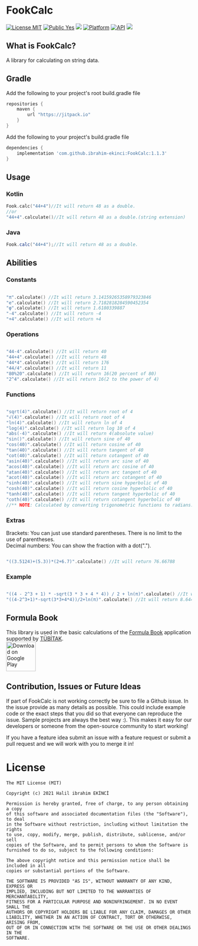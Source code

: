 # FookCalc

[![License MIT](https://img.shields.io/badge/License-MIT-blue.svg?style=flat)](https://github.com/ibrahim-ekinci/FookCalc/blob/master/LICENSE)
[![Public Yes](https://img.shields.io/badge/Public-yes-green.svg?style=flat)](https://github.com/ibrahim-ekinci/FookCalc)
[![](https://jitpack.io/v/ibrahim-ekinci/FookCalc.svg)](https://jitpack.io/#ibrahim-ekinci/FookCalc)
[![Platform](https://img.shields.io/badge/platform-android-green.svg)](http://developer.android.com/index.html)
[![API](https://img.shields.io/badge/API-16%2B-brightgreen.svg?style=flat)](https://android-arsenal.com/api?level=16)
<a href = "https://github.com/ibrahim-ekinci/FookCalc/stargazers"><img src = "https://img.shields.io/github/stars/ibrahim-ekinci/FookCalc" /></a>

## What is FookCalc?
<p>  
A library for calculating on string data.
</p>

## Gradle

Add the following to your project's root build.gradle file

```groovy
repositories {
    maven {
        url "https://jitpack.io"
    }
}
```

Add the following to your project's build.gradle file

```groovy
dependencies {
    implementation 'com.github.ibrahim-ekinci:FookCalc:1.1.3'
}
```

## Usage
### Kotlin
```kotlin
Fook.calc("44+4")//It will return 48 as a double.
//or
"44+4".calculate()//It will return 48 as a double.(string extension)
```

### Java
```java
Fook.calc("44+4");//It will return 48 as a double.
```
## Abilities

### Constants
```kotlin

"π".calculate() //It will return 3.14159265358979323846
"e".calculate() //It will return 2.7182818284590452354
"φ".calculate() //It will return 1.6180339887
"-4".calculate() //It will return -4
"+4".calculate() //It will return +4
```

### Operations
```kotlin

"44-4".calculate() //It will return 40
"44+4".calculate() //It will return 48
"44*4".calculate() //It will return 176
"44/4".calculate() //It will return 11
"80%20".calculate() //It will return 16(20 percent of 80)
"2^4".calculate() //It will return 16(2 to the power of 4)
```
### Functions
```kotlin

"sqrt(4)".calculate() //It will return root of 4
"√(4)".calculate() //It will return root of 4 
"ln(4)".calculate() //It will return ln of 4
"log(4)".calculate() //It will return log 10 of 4
"abs(-4)".calculate() //It will return 4(absolute value)
"sin()".calculate() //It will return sine of 40
"cos(40)".calculate() //It will return cosine of 40
"tan(40)".calculate() //It will return tangent of 40
"cot(40)".calculate() //It will return cotangent of 40
"asin(40)".calculate() //It will return arc sine of 40
"acos(40)".calculate() //It will return arc cosine of 40
"atan(40)".calculate() //It will return arc tangent of 40 
"acot(40)".calculate() //It will return arc cotangent of 40
"sinh(40)".calculate() //It will return sine hyperbolic of 40
"cosh(40)".calculate() //It will return cosine hyperbolic of 40
"tanh(40)".calculate() //It will return tangent hyperbolic of 40
"coth(40)".calculate() //It will return cotangent hyperbolic of 40
//** NOTE: Calculated by converting trigonometric functions to radians. **
```

### Extras
Brackets: You can just use standard parentheses. There is no limit to the use of parentheses.<br>
Decimal numbers: You can show the fraction with a dot(".").
```kotlin

"((3.5124)+(5.3))*(2+6.7)".calculate() //It will return 76.66788
```

### Example
```kotlin

"((4 - 2^3 + 1) * -sqrt(3 * 3 + 4 * 4)) / 2 + ln(π)".calculate() //It will return 8.6447298858494
"((4-2^3+1)*-sqrt(3*3+4*4))/2+ln(π)".calculate() //It will return 8.6447298858494
```
## Formula Book
This library is used in the basic calculations of the <a href = "https://play.google.com/store/apps/details?id=com.gloorystudio.fook">Formula Book</a> application supported by <a href = "https://www.tubitak.gov.tr/">TÜBİTAK</a>.
<br>
<a href="https://play.google.com/store/apps/details?id=com.gloorystudio.fook"><img src="https://play.google.com/intl/en_us/badges/images/generic/en_badge_web_generic.png" alt="Download on Google Play" height="80"></a>
## Contribution, Issues or Future Ideas

If part of FookCalc is not working correctly be sure to file a Github issue. In the issue provide as
many details as possible. This could include example code or the exact steps that you did so that
everyone can reproduce the issue. Sample projects are always the best way :). This makes it easy for
our developers or someone from the open-source community to start working!

If you have a feature idea submit an issue with a feature request or submit a pull request and we
will work with you to merge it in!

License
=======

    The MIT License (MIT)

    Copyright (c) 2021 Halil ibrahim EKİNCİ

    Permission is hereby granted, free of charge, to any person obtaining a copy
    of this software and associated documentation files (the "Software"), to deal
    in the Software without restriction, including without limitation the rights
    to use, copy, modify, merge, publish, distribute, sublicense, and/or sell
    copies of the Software, and to permit persons to whom the Software is
    furnished to do so, subject to the following conditions:
    
    The above copyright notice and this permission notice shall be included in all
    copies or substantial portions of the Software.

    THE SOFTWARE IS PROVIDED "AS IS", WITHOUT WARRANTY OF ANY KIND, EXPRESS OR
    IMPLIED, INCLUDING BUT NOT LIMITED TO THE WARRANTIES OF MERCHANTABILITY,
    FITNESS FOR A PARTICULAR PURPOSE AND NONINFRINGEMENT. IN NO EVENT SHALL THE
    AUTHORS OR COPYRIGHT HOLDERS BE LIABLE FOR ANY CLAIM, DAMAGES OR OTHER
    LIABILITY, WHETHER IN AN ACTION OF CONTRACT, TORT OR OTHERWISE, ARISING FROM,
    OUT OF OR IN CONNECTION WITH THE SOFTWARE OR THE USE OR OTHER DEALINGS IN THE
    SOFTWARE.

